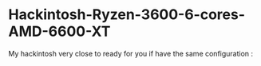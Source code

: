 # Hackintosh-Ryzen-3600-6-cores-AMD-6600-XT
My hackintosh very close to ready for you if have the same configuration :
